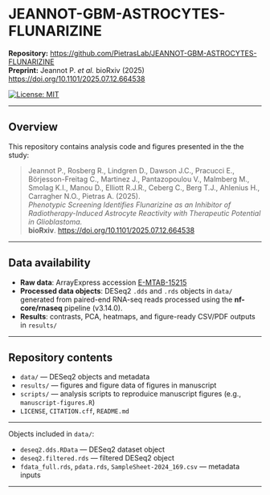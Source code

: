 # JEANNOT-GBM-ASTROCYTES-FLUNARIZINE

**Repository:** https://github.com/PietrasLab/JEANNOT-GBM-ASTROCYTES-FLUNARIZINE  
**Preprint:** Jeannot P. *et al.* bioRxiv (2025)  
https://doi.org/10.1101/2025.07.12.664538

[![License: MIT](https://img.shields.io/badge/License-MIT-green.svg)](LICENSE)  
<!-- Add Zenodo badge once you mint a DOI:
[![DOI](https://zenodo.org/badge/DOI/10.5281/zenodo.xxxxxxx.svg)](https://doi.org/10.5281/zenodo.xxxxxxx)
-->

---

## Overview
This repository contains analysis code and figures presented in the the study:

> Jeannot P., Rosberg R., Lindgren D., Dawson J.C., Pracucci E., Börjesson-Freitag C., Martinez J., Pantazopoulou V., Malmberg M., Smolag K.I., Manou D., Elliott R.J.R., Ceberg C., Berg T.J., Ahlenius H., Carragher N.O., Pietras A. (2025).  
> *Phenotypic Screening Identifies Flunarizine as an Inhibitor of Radiotherapy-Induced Astrocyte Reactivity with Therapeutic Potential in Glioblastoma.*  
> **bioRxiv**. https://doi.org/10.1101/2025.07.12.664538

---

## Data availability
- **Raw data**: ArrayExpress accession [E-MTAB-15215](https://www.ebi.ac.uk/biostudies/arrayexpress/studies/E-MTAB-15215)  
- **Processed data objects**: DESeq2 `.dds` and `.rds` objects in `data/` generated from paired-end RNA-seq reads processed using the **nf-core/rnaseq** pipeline (v3.14.0). 
- **Results**: contrasts, PCA, heatmaps, and figure-ready CSV/PDF outputs in `results/`

---


## Repository contents
- `data/` — DESeq2 objects and metadata  
- `results/` — figures and figure data of figures in manuscript
- `scripts/` — analysis scripts to reproduice manuscript figures (e.g., `manuscript-figures.R`)  
- `LICENSE`, `CITATION.cff`, `README.md`  

---

Objects included in `data/`:
- `deseq2.dds.RData` — DESeq2 dataset object  
- `deseq2.filtered.rds` — filtered DESeq2 object  
- `fdata_full.rds`, `pdata.rds`, `SampleSheet-2024_169.csv` — metadata inputs  

---
